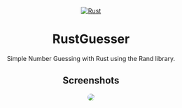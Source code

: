 <div align='center'>
  
  <a href="">![Rust](https://img.shields.io/badge/rust-%23000000.svg?style=for-the-badge&logo=rust&logoColor=white)</a>
  
# RustGuesser
Simple Number Guessing with Rust using the Rand library.

## Screenshots
<p align='center'>
  <kbd>
    <img align='center' src="https://i.imgur.com/3oKKa66.png" style="border-radius: 15px;"></img>
  </kbd>
</p>

</div>

